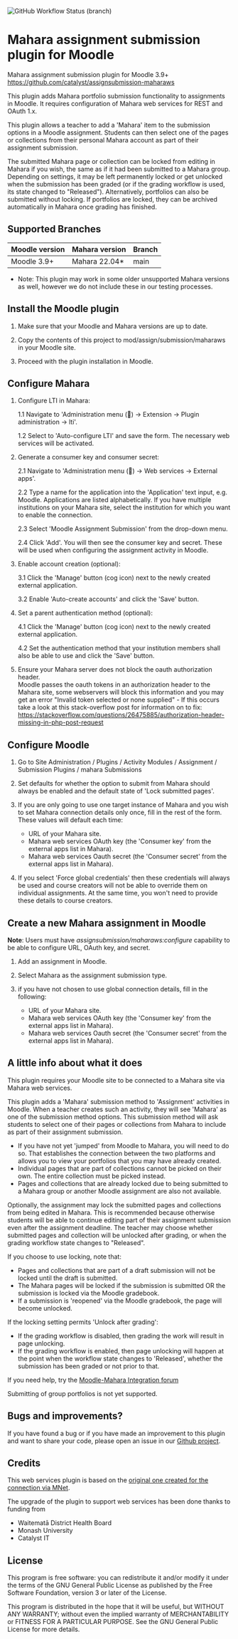 ![GitHub Workflow Status (branch)](https://img.shields.io/github/actions/workflow/status/catalyst/moodle-assignsubmission_maharaws/ci.yml?branch=main)

Mahara assignment submission plugin for Moodle
===============================================

Mahara assignment submission plugin for Moodle 3.9+
https://github.com/catalyst/assignsubmission-maharaws

This plugin adds Mahara portfolio submission functionality to assignments in
Moodle. It requires configuration of Mahara web services for REST and OAuth 1.x.

This plugin allows a teacher to add a 'Mahara' item to the submission
options in a Moodle assignment. Students can then select one of the pages
or collections from their personal Mahara account as part of their assignment
submission.

The submitted Mahara page or collection can be locked from editing in
Mahara if you wish, the same as if it had been submitted to a Mahara group.
Depending on settings, it may be left permanently locked or get unlocked
when the submission has been graded (or if the grading workflow is used, its state
changed to "Released"). Alternatively, portfolios can also be submitted without
locking. If portfolios are locked, they can be archived automatically in Mahara once
grading has finished.

Supported Branches
--------

| Moodle version     | Mahara version  | Branch  |
| ----------------- | ---------------- | ----    |
| Moodle 3.9+       | Mahara 22.04*    | main    |

* Note: This plugin may work in some older unsupported Mahara versions as well, however we do not include these in our testing processes.

Install the Moodle plugin
--------------------------------------------------

1. Make sure that your Moodle and Mahara versions are up to date.

2. Copy the contents of this project to mod/assign/submission/maharaws in your Moodle site.

4. Proceed with the plugin installation in Moodle.


Configure Mahara
--------------------

1. Configure LTI in Mahara:

      1.1 Navigate to 'Administration menu (🔧) -> Extension -> Plugin administration
       -> lti'.
      
      1.2 Select to 'Auto-configure LTI' and save the form. The necessary web services
        will be activated.

2. Generate a consumer key and consumer secret:

      2.1 Navigate to 'Administration menu (🔧) -> Web services -> External apps'.

      2.2 Type a name for the application into the 'Application' text input, 
      e.g. Moodle. Applications are listed alphabetically. If you have multiple 
      institutions on your Mahara site, select the institution for which you 
      want to enable the connection.

      2.3 Select 'Moodle Assignment Submission' from the drop-down menu.

      2.4 Click 'Add'. You will then see the consumer key and secret. These 
      will be used when configuring the assignment activity in Moodle.

3. Enable account creation (optional):

      3.1 Click the 'Manage' button (cog icon) next to the newly created external application.

      3.2 Enable 'Auto-create accounts' and click the 'Save' button.

4. Set a parent authentication method (optional):

      4.1 Click the 'Manage' button (cog icon) next to the newly created external application.

      4.2 Set the authentication method that your institution members shall also be able to 
      use and click the 'Save' button.

5. Ensure your Mahara server does not block the oauth authorization header.   
Moodle passes the oauth tokens in an authorization header to the Mahara site, some webservers will block this information and you may get an error "Invalid token selected or none supplied" - If this occurs take a look at this stack-overflow post for information on to fix: https://stackoverflow.com/questions/26475885/authorization-header-missing-in-php-post-request

Configure Moodle
----------------

1. Go to Site Administration / Plugins / Activity Modules / Assignment / Submission Plugins / mahara Submissions

2. Set defaults for whether the option to submit from Mahara should always be enabled and the default state of 'Lock submitted pages'.

3. If you are only going to use one target instance of Mahara and you wish to set Mahara connection details only once, fill in the rest of the form. These values will default each time:
    - URL of your Mahara site.
    - Mahara web services OAuth key (the 'Consumer key' from the external apps list in Mahara).
    - Mahara web services Oauth secret (the 'Consumer secret' from the external apps list in Mahara).
4. If you select 'Force global credentials' then these credentials will always be used and course creators will not be able to override them on individual assignments. At the same time, you won't need to provide these details to course creators.
  
Create a new Mahara assignment in Moodle
------------------------------------------
**Note**: Users must have _assignsubmission/maharaws:configure_ capability to be able to configure URL, OAuth key, and secret.

1. Add an assignment in Moodle.

2. Select Mahara as the assignment submission type.

3. if you have not chosen to use global connection details, fill in the following:
      - URL of your Mahara site.
      - Mahara web services OAuth key (the 'Consumer key' from the external apps list in Mahara).
      - Mahara web services Oauth secret (the 'Consumer secret' from the external apps list in Mahara).

A little info about what it does
---------------------------------

This plugin requires your Moodle site to be connected to a Mahara site via
Mahara web services.

This plugin adds a 'Mahara' submission method to 'Assignment' activities in Moodle. 
When a teacher creates such an activity, they will see 'Mahara' as one of the
submission method options. This submission method will ask students to select one
of their pages or collections from Mahara to include as part of their assignment
submission. 

* If you have not yet 'jumped' from Moodle to Mahara, you will need to do so. That
establishes the connection between the two platforms and allows you to view your portfolios
that you may have already created.
* Individual pages that are part of collections cannot be picked on their own. The
entire collection must be picked instead.
* Pages and collections that are already locked due to being submitted to a Mahara 
group or another Moodle assignment are also not available.

Optionally, the assignment may lock the submitted pages and collections
from being edited in Mahara. This is recommended because otherwise
students will be able to continue editing part of their assignment
submission even after the assignment deadline. The teacher may choose whether
submitted pages and collection will be unlocked after grading, or when the
grading workflow state changes to "Released".

If you choose to use locking, note that:
* Pages and collections that are part of a draft submission will not be locked until the draft is submitted.
* The Mahara pages will be locked if the submission is submitted OR the submission is locked via the Moodle gradebook.
* If a submission is 'reopened' via the Moodle gradebook, the page will become unlocked.

If the locking setting permits 'Unlock after grading':
* If the grading workflow is disabled, then grading the work will result in page unlocking.
* If the grading workflow is enabled, then page unlocking will happen at the point when the workflow state changes to 'Released', whether the submission has been graded or not prior to that.

If you need help, try the [Moodle-Mahara Integration forum](https://mahara.org/interaction/forum/view.php?id=30)

Submitting of group portfolios is not yet supported.

Bugs and improvements?
------------------------

If you have found a bug or if you have made an improvement to this plugin and want to share your code, please
open an issue in our [Github project](https://github.com/catalyst/assignsubmission-maharaws).

Credits
--------

This web services plugin is based on the [original one created for the connection via MNet](https://github.com/MaharaProject/moodle-assignsubmission_mahara).

The upgrade of the plugin to support web services has been done thanks to funding from

* Waitematā District Health Board
* Monash University
* Catalyst IT

License
-------

This program is free software: you can redistribute it and/or modify
it under the terms of the GNU General Public License as published by
the Free Software Foundation, version 3 or later of the License.

This program is distributed in the hope that it will be useful,
but WITHOUT ANY WARRANTY; without even the implied warranty of
MERCHANTABILITY or FITNESS FOR A PARTICULAR PURPOSE.  See the
GNU General Public License for more details.
